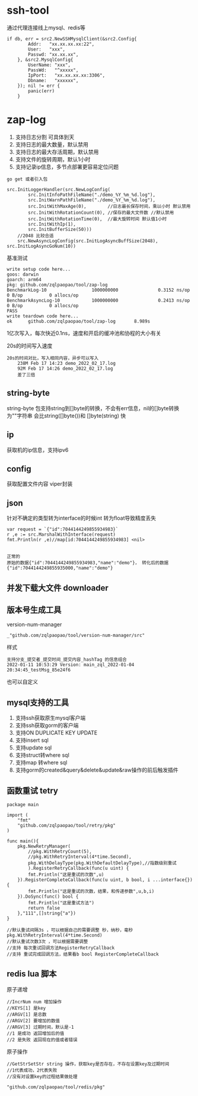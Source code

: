 # ssh-tool
通过代理连接线上mysql、redis等
```
if db, err = src2.NewSSHMysqlClient(&src2.Config{
		Addr:   "xx.xx.xx.xx:22",
		User:   "xxx",
		Passwd: "xx.xx.xx",
	}, &src2.MysqlConfig{
		UserName: "xxx",
		PassWd:   "^xxxxx",
		IpPort:   "xx.xx.xx.xx:3306",
		Dbname:   "xxxxxx",
	}); nil != err {
		panic(err)
	}
```


# zap-log
1. 支持日志分割 可具体到天
2. 支持日志的最大数量，默认禁用
3. 支持日志的最大存活周期，默认禁用
4. 支持文件的旋转周期，默认1小时
5. 支持记录ip信息，多节点部署更容易定位问题

```
go get 或者引入包

src.InitLoggerHandler(src.NewLogConfig(
		src.InitInfoPathFileName("./demo_%Y_%m_%d.log"),
		src.InitWarnPathFileName("./demo_%Y_%m_%d.log"),
		src.InitWithMaxAge(0),        //日志最长保存时间，乘以小时 默认禁用
		src.InitWithRotationCount(0), //保存的最大文件数 //默认禁用
		src.InitWithRotationTime(0),  //最大旋转时间 默认值1小时
		src.InitWithIp(1),
		src.InitBufferSize(50)))
	//2048 比较合适
	src.NewAsyncLogConfig(src.InitLogAsyncBuffSize(2048), src.InitLogAsyncGoNum(10))
```
基准测试
```
write setup code here...
goos: darwin
goarch: arm64
pkg: github.com/zqlpaopao/tool/zap-log
BenchmarkLog-10                 1000000000               0.3152 ns/op          0 B/op          0 allocs/op
BenchmarkAsyncLog-10            1000000000               0.2413 ns/op          0 B/op          0 allocs/op
PASS
write teardown code here...
ok      github.com/zqlpaopao/tool/zap-log       8.989s
```
1亿次写入，每次快近0.1ns，速度和开启的缓冲池和协程的大小有关

20s的时间写入速度
```
20s的时间对比，写入相同内容，异步可以写入
	238M Feb 17 14:23 demo_2022_02_17.log
 	92M Feb 17 14:26 demo_2022_02_17.log
	差了三倍
```

## string-byte
string-byte 包支持string到[]byte的转换，不会有err信息，nil的[]byte转换为""字符串
会比string([]byte())和 []byte(string) 快

## ip
获取机的ip信息，支持ipv6


## config
获取配置文件内容 viper封装

## json
针对不确定的类型转为interface的时候int 转为float导致精度丢失
```
var request = `{"id":7044144249855934983}`
r ,e := src.MarshalWithInterface(request)
fmt.Println(r ,e)//map[id:7044144249855934983] <nil>


正常的
原始的数据{"id":7044144249855934983,"name":"demo"}， 转化后的数据{"id":7044144249855935000,"name":"demo"}
```

## 并发下载大文件 downloader

## 版本号生成工具
version-num-manager
```
_"github.com/zqlpaopao/tool/version-num-manager/src"
```
样式
```
支持分支_提交者_提交时间_提交内容_hashTag 的信息组合
2022-01-11 10:53:29 Version: main_zql_2022-01-04 20:34:45_testMsg_85e24f6
```
也可以自定义

## mysql支持的工具
1. 支持ssh获取原生mysql客户端
2. 支持ssh获取gorm的客户端
3. 支持ON DUPLICATE KEY UPDATE
4. 支持insert sql
5. 支持update sql
6. 支持struct转where sql
7. 支持map 转where sql
8. 支持gorm的created&query&delete&update&raw操作的前后触发插件

## 函数重试 tetry
```
package main

import (
	"fmt"
	"github.com/zqlpaopao/tool/retry/pkg"
)

func main(){
	pkg.NewRetryManager(
		//pkg.WithRetryCount(5),
		//pkg.WithRetryInterval(4*time.Second),
		pkg.WithDelayType(pkg.WithDefaultDelayType),//指数级别重试
		).RegisterRetryCallback(func(u uint) {
		fmt.Println("这是重试的次数",u)
	}).RegisterCompleteCallback(func(u uint, b bool, i ...interface{}) {
		fmt.Println("这是重试的次数，结果，和传递参数",u,b,i)
	}).DoSync(func() bool {
		fmt.Println("这是重试方法")
		return false
	},"111",[]string{"a"})
}

//默认重试间隔3s ，可以根据自己的需要调整 秒，纳秒，毫秒 pkg.WithRetryInterval(4*time.Second)
//默认重试次数3次 ，可以根据需要调整
//支持 每次重试回调方法RegisterRetryCallback
//支持 重试完成回调方法，结果看b bool RegisterCompleteCallback
```
## redis lua 脚本

原子递增
```
//IncrNum num 增加操作
//KEYS[1] 是key
//ARGV[1] 是总数
//ARGV[2] 要增加的数值
//ARGV[3] 过期时间，默认是-1
//1 是成功 返回增加后的值
//2 是失败 返回现在的值或者错误
```
原子操作
```
//GetStrSetStr string 操作，获取key是否存在，不存在设置key及过期时间
//1代表成功，2代表失败
//没有对设置key的过程结果做处理
```
```
"github.com/zqlpaopao/tool/redis/pkg"
```
